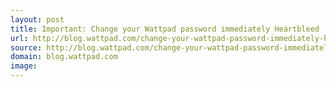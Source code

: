 ```yaml
---
layout: post
title: Important: Change your Wattpad password immediately Heartbleed
url: http://blog.wattpad.com/change-your-wattpad-password-immediately-heartbleed/
source: http://blog.wattpad.com/change-your-wattpad-password-immediately-heartbleed/
domain: blog.wattpad.com
image: 
---
```


